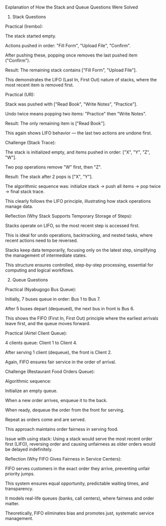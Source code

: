 Explanation of How the Stack and Queue Questions Were Solved
1. Stack Questions

Practical (Irembo):

The stack started empty.

Actions pushed in order: "Fill Form", "Upload File", "Confirm".

After pushing these, popping once removes the last pushed item ("Confirm").

Result: The remaining stack contains ["Fill Form", "Upload File"].

This demonstrates the LIFO (Last In, First Out) nature of stacks, where the most recent item is removed first.

Practical (UR):

Stack was pushed with ["Read Book", "Write Notes", "Practice"].

Undo twice means popping two items: "Practice" then "Write Notes".

Result: The only remaining item is ["Read Book"].

This again shows LIFO behavior — the last two actions are undone first.

Challenge (Stack Trace):

The stack is initialized empty, and items pushed in order: ["X", "Y", "Z", "W"].

Two pop operations remove "W" first, then "Z".

Result: The stack after 2 pops is ["X", "Y"].

The algorithmic sequence was: initialize stack → push all items → pop twice → final stack trace.

This clearly follows the LIFO principle, illustrating how stack operations manage data.

Reflection (Why Stack Supports Temporary Storage of Steps):

Stacks operate on LIFO, so the most recent step is accessed first.

This is ideal for undo operations, backtracking, and nested tasks, where recent actions need to be reversed.

Stacks keep data temporarily, focusing only on the latest step, simplifying the management of intermediate states.

This structure ensures controlled, step-by-step processing, essential for computing and logical workflows.

2. Queue Questions

Practical (Nyabugogo Bus Queue):

Initially, 7 buses queue in order: Bus 1 to Bus 7.

After 5 buses depart (dequeued), the next bus in front is Bus 6.

This shows the FIFO (First In, First Out) principle where the earliest arrivals leave first, and the queue moves forward.

Practical (Airtel Client Queue):

4 clients queue: Client 1 to Client 4.

After serving 1 client (dequeue), the front is Client 2.

Again, FIFO ensures fair service in the order of arrival.

Challenge (Restaurant Food Orders Queue):

Algorithmic sequence:

Initialize an empty queue.

When a new order arrives, enqueue it to the back.

When ready, dequeue the order from the front for serving.

Repeat as orders come and are served.

This approach maintains order fairness in serving food.

Issue with using stack: Using a stack would serve the most recent order first (LIFO), reversing order and causing unfairness as older orders would be delayed indefinitely.

Reflection (Why FIFO Gives Fairness in Service Centers):

FIFO serves customers in the exact order they arrive, preventing unfair priority jumps.

This system ensures equal opportunity, predictable waiting times, and transparency.

It models real-life queues (banks, call centers), where fairness and order matter.

Theoretically, FIFO eliminates bias and promotes just, systematic service management.
